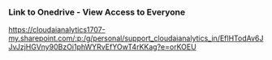 
### Link to Onedrive - View Access to Everyone

https://cloudaianalytics1707-my.sharepoint.com/:p:/g/personal/support_cloudaianalytics_in/EflHTodAv6JJvJzjHGVny90BzOi1phWYRvEfYOwT4rKKag?e=orKOEU
